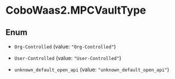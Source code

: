 # CoboWaas2.MPCVaultType

## Enum


* `Org-Controlled` (value: `"Org-Controlled"`)

* `User-Controlled` (value: `"User-Controlled"`)

* `unknown_default_open_api` (value: `"unknown_default_open_api"`)


